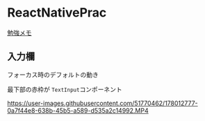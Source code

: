 # ReactNativePrac
[勉強メモ](https://hackmd.io/@yosse95ai/react-native-practices)

## 入力欄
フォーカス時のデフォルトの動き

最下部の赤枠が `TextInput`コンポーネント

https://user-images.githubusercontent.com/51770462/178012777-0a7f44e8-638b-45b5-a589-d535a2c14992.MP4

